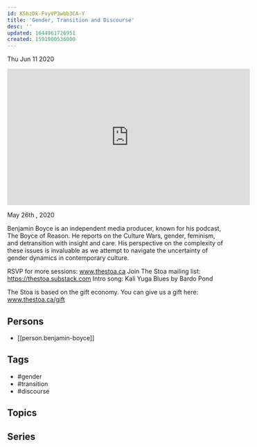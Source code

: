 ```yaml
---
id: K5hzDk-FvyVP3wbb3CA-Y
title: 'Gender, Transition and Discourse'
desc: ''
updated: 1644961726951
created: 1591900536000
---
```





Thu Jun 11 2020

<iframe width="560" height="315" src="https://www.youtube.com/embed/d7CCcqQPgIE" title="Gender, Transition and Discourse w/ Benjamin Boyce" frameborder="0" allow="accelerometer; autoplay; clipboard-write; encrypted-media; gyroscope; picture-in-picture" allowfullscreen ></iframe>

May 26th , 2020

Benjamin Boyce is an independent media producer, known for his podcast, The Boyce of Reason. He reports on the Culture Wars, gender, feminism, and detransition with insight and care. His perspective on the complexity of these issues is invaluable as we attempt to navigate the uncertainty of gender dynamics in contemporary culture.

RSVP for more sessions: www.thestoa.ca
Join The Stoa mailing list: https://thestoa.substack.com
Intro song: Kali Yuga Blues by Bardo Pond

The Stoa is based on the gift economy. You can give us a gift here: www.thestoa.ca/gift

## Persons

- [[person.benjamin-boyce]]

## Tags

- #gender
- #transition
- #discourse

## Topics



## Series



